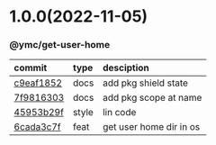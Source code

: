 <a name="1.0.0"></a>
# 1.0.0(2022-11-05)
### @ymc/get-user-home
commit|type|desciption
:----|:----|:----
[c9eaf1852](https://github.com/ymc-github/js-idea/commit/4c9eaf185258934b0c0abb005fa0d84e4af15fd4 "docs(core): add pkg shield state&#10;&#10;update lin,tes state in readme.md&#10;update banner in dist&#10;&#10;generated by ymc@robot")|docs|add pkg shield state
[7f9816303](https://github.com/ymc-github/js-idea/commit/17f9816303affed7df6cf9d56cf31f4ee2c7cbd5 "docs(core): add pkg scope at name&#10;&#10;export setClassConstructor and alias&#10;export setClassMethod and alias&#10;export mixClass and alias&#10;export setClassMethodAlias&#10;&#10;generated by ymc@robot")|docs|add pkg scope at name
[45953b29f](https://github.com/ymc-github/js-idea/commit/b45953b29f26269ac764ca70f6950b0c4ebe1cd3 "style(core): lin code&#10;&#10;use cjs,esm,umd format&#10;use min version per format&#10;use esm without min as index.js&#10;&#10;generated by ymc@robot")|style|lin code
[6cada3c7f](https://github.com/ymc-github/js-idea/commit/76cada3c7f5d84326f37f92b47d2e097f4352121 "feat(core): get user home dir in os&#10;&#10;use cjs,esm,umd format&#10;use min version per format&#10;use esm without min as index.js&#10;&#10;generated by ymc@robot")|feat|get user home dir in os